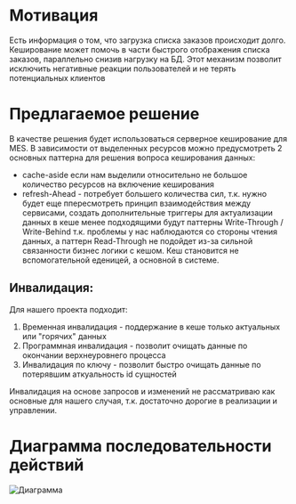 # Мотивация
Есть информация о том, что загрузка списка заказов происходит долго. Кеширование может помочь в части быстрого отображения списка заказов, параллельно снизив нагрузку на БД. Этот механизм позволит исключить негативные реакции пользователей и не терять потенциальных клиентов

# Предлагаемое решение
В качестве решения будет использоваться серверное кеширование для MES. 
В зависимости от выделенных ресурсов можно предусмотреть 2 основных паттерна для решения вопроса кеширования данных:
- cache-aside если нам выделили относительно не большое количество ресурсов на включение кеширования
- refresh-Ahead - потребует большего количества сил, т.к. нужно будет еще ппересмотреть принцип взаимодействия между сервисами, создать дополнительные триггеры для актуализации данных в кеше
менее подходящими будут паттерны Write-Through / Write-Behind т.к. проблемы у нас наблюдаются со стороны чтения данных, а паттерн Read-Through не подойдет из-за сильной связанности бизнес логики с кешом. Кеш становится не вспомогательной еденицей, а основной в системе.

## Инвалидация:
Для нашего проекта подходит:
1. Временная инвалидация - поддержание в кеше только актуальных или "горячих" данных
2. Программная инвалидация - позволит очищать данные по окончании верхнеуровнего процесса
3. Инвалидация по ключу - позволит быстро очищать данные по потерявшим аткуальность id сущностей

Инвалидация на основе запросов и изменений не рассматриваю как основные для нашего случая, т.к. достаточно дорогие в реализации и управлении. 

# Диаграмма последовательности действий
![Диаграмма](caching.drawio)
